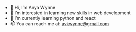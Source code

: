 - 👋 Hi, I’m Anya Wynne
- 👀 I’m interested in learning new skills in web development
- 🌱 I’m currently learning python and react
- 📫 You can reach me at: avkwynne@gmail.com
